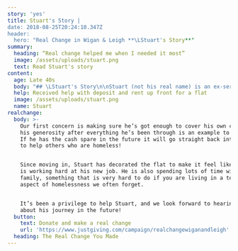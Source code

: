 ```yaml
---
story: 'yes'
title: Stuart's Story |
date: 2018-08-25T20:24:10.347Z
header:
  hero: "Real Change in Wigan & Leigh **\LStuart's Story**"
summary:
  heading: “Real change helped me when I needed it most”
  image: /assets/uploads/stuart.png
  text: Read Stuart's story
content:
  age: Late 40s
  body: "## \LStuart's Story\n\nStuart (not his real name) is an ex-serviceman who had been living in a tent for over a year. Local organisation EDs Homes had been in touch with him and building up their trust and relationship.\n\nJust before Real Change was launched, Stuart received a job offer for full time work. This was great news, but very hard to take up without secure, stable accomodation where he could properly sleep, live and go out to work without worrying about his things being safe.\n\nEDs enquired whether this would be suitable for Real Change, and started looking for appropriate places Stuart could live. When one was found an application was put in and Real Change was able to help cover the deposit and first months’ rent. Having been out of work and with no landlord who could provide a reference, the grant was about more than just money. It also unlocked a door into the private sector when landlords might otherwise have been nervous about taking on a new tenant.\n\n**There were tears in Stuart’s eyes when he moved into the flat, and he was immediately offering to pay it back!**"
  help: Received help with deposit and rent up front for a flat
  image: /assets/uploads/stuart.png
  name: Stuart
realchange:
  body: >-
    Our first concern is making sure he’s got enough to cover his own costs, but
    his generosity after everything he’s been through is an example to everyone.
    If he has the cash spare in the future it will go straight back into the pot
    to help others who are homeless!


    Since moving in, Stuart has decorated the flat to make it feel like home and
    is working hard at his new job. He is also spending lots of time with his
    family, something that is very hard to do if you are living in a tent, an
    aspect of homelessness we often forget.


    It’s been a privilege to help Stuart, and we look forward to hearing more
    about his journey in the future!
  button:
    text: Donate and make a real change
    url: 'https://www.justgiving.com/campaign/realchangewiganandleigh'
  heading: The Real Change You Made
---
```


